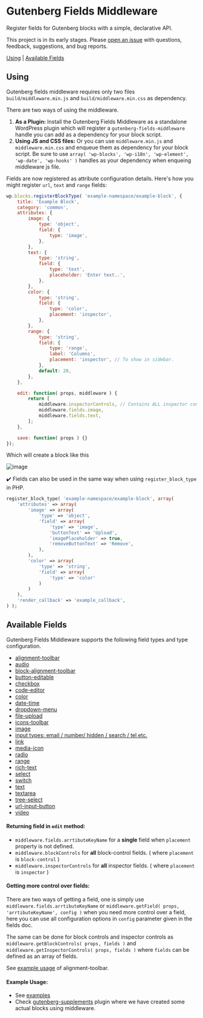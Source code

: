 # Gutenberg Fields Middleware

Register fields for Gutenberg blocks with a simple, declarative API.

This project is in its early stages. Please [open an issue](https://github.com/rtCamp/gutenberg-fields-middleware/issues) with questions, feedback, suggestions, and bug reports.

[Using](#using) | [Available Fields](#available-fields)



## Using 

Gutenberg fields middleware requires only two files `build/middleware.min.js` and `build/middleware.min.css` as dependency. 

There are two ways of using the middleware.

1. **As a Plugin:** Install the Gutenberg Fields Middleware as a standalone WordPress plugin which will register a `gutenberg-fields-middleware` handle you can add as a dependency for your block script.
2. **Using JS and CSS files:** Or you can use `middleware.min.js` and `middleware.min.css` and enqueue them as dependency for your block script. Be sure to use `array( 'wp-blocks', 'wp-i18n', 'wp-element', 'wp-date', 'wp-hooks' )` handles as your dependency when enqueing middleware js file.

Fields are now registered as attribute configuration details. Here's how you might register `url`, `text` and `range` fields:

```js
wp.blocks.registerBlockType( 'example-namespace/example-block', {
	title: 'Example Block',
	category: 'common',
	attributes: {
		image: {
			type: 'object',
			field: {
				type: 'image',
			},
		},
		text: {
			type: 'string',
			field: {
				type: 'text',
				placeholder: 'Enter text..',
			},
		},
		color: {
			type: 'string',
			field: {
				type: 'color',
				placement: 'inspector',
			},
		},
		range: {
			type: 'string',
			field: {
				type: 'range',
				label: 'Columns',
				placement: 'inspector', // To show in sidebar.
			},
			default: 20,
		},
	},

	edit: function( props, middleware ) {
		return [
			middleware.inspectorControls, // Contains ALL inspector controls.
			middleware.fields.image,
			middleware.fields.text,
		];
	},

	save: function( props ) {}
});
```

Which will create a block like this

![image](https://user-images.githubusercontent.com/6297436/39425913-3c4c7260-4c9b-11e8-8e68-7e19b6df1d43.png)



✔️ Fields can also be used in the same way when using `register_block_type` in PHP.

```php
register_block_type( 'example-namespace/example-block', array(
	'attributes' => array(
		'image' => array(
			'type' => 'object',
			'field' => array(
				'type' => 'image',
				'buttonText' => 'Upload',
				'imagePlaceholder' => true,
				'removeButtonText' => 'Remove',
			),
		),
		'color' => array(
			'type' => 'string',
			'field' => array(
				'type' => 'color'
			)
		)
	),
	'render_callback' => 'example_callback',
) );
```



## Available Fields

Gutenberg Fields Middleware supports the following field types and type configuration.

- [alignment-toolbar](alignment-toolbar.md)
- [audio](audio.md)
- [block-alignment-toolbar](block-alignment-toolbar.md)
- [button-editable](button-editable.md)
- [checkbox](checkbox.md)
- [code-editor](code-editor.md)
- [color](color.md)
- [date-time](date-time.md)
- [dropdown-menu](dropdown-menu.md)
- [file-upload](file-upload.md)
- [icons-toolbar](icons-toolbar.md)
- [image](image.md)
- [input types: email / number/ hidden / search / tel etc.](input.md)
- [link](link.md)
- [media-icon](media-icon.md)
- [radio](radio.md)
- [range](range.md)
- [rich-text](rich-text.md)
- [select](select.md)
- [switch](switch.md)
- [text](text.md)
- [textarea](textarea.md)
- [tree-select](tree-select.md)
- [url-input-button](url-input-button.md)
- [video](video.md)



#### Returning field in `edit` method:

- `middleware.fields.arrtibuteKeyName` for a **single** field when `placement` property is not defined.
- `middleware.blockControls` for **all** block-control fields. ( where `placement` is `block-control` ) 
- `middleware.inspectorControls` for **all** inspector fields. ( where `placement` is `inspector` )



#### Getting more control over fields:

There are two ways of getting a field, one is simply use `middleware.fields.arrtibuteKeyName` or `middleware.getField( props, 'arrtibuteKeyName', config )` when you need more control over a field, here you can use all configuration options in `config` parameter given in the fields doc.

The same can be done for block controls and inspector controls as `middleware.getBlockControls( props, fields )` and `middleware.getInspectorControls( props, fields )` where `fields` can be defined as an array of fields.

See [example usage](alignment-toolbar.md#example-usage--es5-) of alignment-toolbar.



#### Example Usage:

- See [examples](examples/)
- Check [gutenberg-supplements](https://github.com/rtCamp/gutenberg-supplements) plugin where we have created some actual blocks using middleware.

